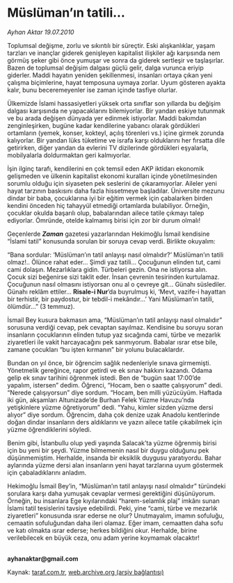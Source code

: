 # Müslüman’ın tatili...

*Ayhan Aktar 19.07.2010*

<div class="yazi"><p>Toplumsal değişme, zorlu ve sıkıntılı bir süreçtir. Eski alışkanlıklar, yaşam tarzları ve inançlar giderek genişleyen kapitalist ilişkiler ağı karşısında nem görmüş şeker gibi önce yumuşar ve sonra da giderek sertleşir ve taşlaşırlar. Bazen de toplumsal değişim dalgası güçlü gelir, dalga vurunca eriyip giderler. Maddi hayatın yeniden şekillenmesi, insanları ortaya çıkan yeni çalışma biçimlerine, hayat temposuna uymaya zorlar. Uyum gösteren ayakta kalır, bunu beceremeyenler ise zaman içinde tasfiye olurlar.</p>
<p>Ülkemizde İslami hassasiyetleri yüksek orta sınıflar son yıllarda bu değişim dalgası karşısında ne yapacaklarını bilemiyorlar. Bir yandan eskiye tutunmak ve bu arada değişen dünyada yer edinmek istiyorlar. Maddi bakımdan zenginleşirken, bugüne kadar kendilerine yabancı olarak gördükleri ortamların (yemek, konser, kokteyl, açılış törenleri vs.) içine girmek zorunda kalıyorlar. Bir yandan lüks tüketime ve israfa karşı olduklarını her fırsatta dile getirirken, diğer yandan da evlerini TV dizilerinde gördükleri eşyalarla, mobilyalarla doldurmaktan geri kalmıyorlar.</p>
<p>İşin ilginç tarafı, kendilerini en çok temsil eden AKP iktidarı ekonomik gelişmeden ve ülkenin kapitalist ekonomi kuralları içinde yönetilmesinden sorumlu olduğu için siyaseten pek seslerini de çıkaramıyorlar. Aileler yeni hayat tarzının baskısını daha fazla hissetmeye başladılar. Üniversite mezunu dindar bir baba, çocuklarına iyi bir eğitim vermek için çabalarken birden kendini önceden hiç tahayyül etmediği ortamlarda bulabiliyor. Örneğin, çocuklar okulda başarılı olup, babalarından ailece tatile çıkmayı talep ediyorlar. Ömründe, otelde kalmamış birisi için zor bir durum olmalı!</p>
<p>Geçenlerde <b><i>Zaman</i></b> gazetesi yazarlarından Hekimoğlu İsmail kendisine “İslami tatil” konusunda sorulan bir soruya cevap verdi. Birlikte okuyalım:</p>
<p>“Bana sordular: ‘Müslüman’ın tatil anlayışı nasıl olmalıdır?’ Müslüman’ın tatili olmaz!.. Ölünce rahat eder... Şimdi yaz tatili... Çocuğunun elinden tut, cami cami dolaşın. Mezarlıklara gidin. Türbeleri gezin. Ona ne istiyorsa alın. Çocuk sizi beğenirse sizi taklit eder. İnsan çevrenin tesirinden kurtulamaz. Çocuğunun nasıl olmasını istiyorsan onu al o çevreye git... Günahı süslediler. Günahı reklâm ettiler... <b>Risale-i Nur</b>’da buyrulmuş ki, ‘Mevt, vazife-i hayattan bir terhistir, bir paydostur, bir tebdil-i mekândır...’ Yani Müslüman’ın tatili, ölümdür...” (3 temmuz).</p>
<p>İsmail Bey kusura bakmasın ama, “Müslüman’ın tatil anlayışı nasıl olmalıdır” sorusuna verdiği cevap, pek cevaptan sayılmaz. Kendisine bu soruyu soran insanların çocuklarının elinden tutup yaz sıcağında cami, türbe ve mezarlık ziyaretleri ile vakit harcayacağını pek sanmıyorum. Babalar ısrar etse bile, zamane çocukları “bu işten kırmanın” bir yolunu bulacaklardır.</p>
<p>Bundan on yıl önce, bir öğrencim sağlık nedenleriyle sınava girmemişti. Yönetmelik gereğince, rapor getirdi ve ek sınav hakkını kazandı. Odama gelip ek sınav tarihini öğrenmek istedi. Ben de “bugün saat 17:00’de yapalım, istersen” dedim. Öğrenci, “Hocam, ben o saatte çalışıyorum” dedi. “Nerede çalışıyorsun” diye sordum. “Hocam, ben milli yüzücüyüm. Haftada iki gün, akşamları Altunizade’de Burhan Felek Yüzme Havuzu’nda yetişkinlere yüzme öğretiyorum” dedi. “Yahu, kimler sizden yüzme dersi alıyor” diye sordum. Öğrencim, daha çok denize uzak Anadolu kentlerinde doğan dindar insanların ders aldıklarını ve yazın ailece tatile çıkabilmek için yüzme öğrendiklerini söyledi.</p>
<p>Benim gibi, İstanbullu olup yedi yaşında Salacak’ta yüzme öğrenmiş birisi için bu yeni bir şeydi. Yüzme bilmemenin nasıl bir duygu olduğunu pek düşünmemiştim. Herhalde, insanda bir eksiklik duygusu yaratıyordu. Bahar aylarında yüzme dersi alan insanların yeni hayat tarzlarına uyum göstermek için çabaladıklarını anladım.</p>
<p>Hekimoğlu İsmail Bey’in, “Müslüman’ın tatil anlayışı nasıl olmalıdır” türündeki sorulara karşı daha yumuşak cevaplar vermesi gerektiğini düşünüyorum. Örneğin, bu insanlara Ege kıyılarındaki “harem-selamlık plaj” imkânı sunan İslami tatil tesislerini tavsiye edebilirdi. Peki, yine “cami, türbe ve mezarlık ziyaretleri” konusunda ısrar ederse ne olur? Unutmayalım, imamın sofuluğu, cemaatin sofuluğundan daha ileri olamaz. Eğer imam, cemaatten daha sofu ve katı olmakta ısrar ederse; herkes bildiğini okur. Herhalde, birine verilebilecek en büyük ceza, onu adam yerine koymamak olacaktır!</p>
<p><b><br/>ayhanaktar@gmail.com</b></p></div>

Kaynak: [taraf.com.tr](http://www.taraf.com.tr:80/ayhan-aktar/makale-musluman-in-tatili.htm), [web.archive.org (arşiv bağlantısı)](http://web.archive.org/web/20100720220000/http://www.taraf.com.tr:80/ayhan-aktar/makale-musluman-in-tatili.htm)
